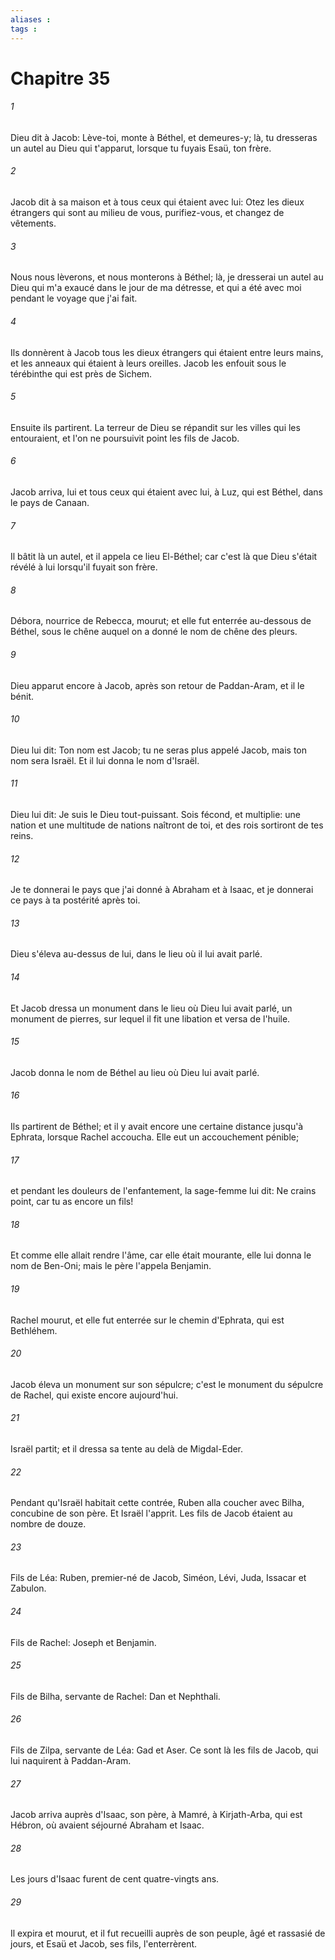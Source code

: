 ```yaml
---
aliases : 
tags : 
---
```


# Chapitre 35

###### 1
Dieu dit à Jacob: Lève-toi, monte à Béthel, et demeures-y; là, tu dresseras un autel au Dieu qui t'apparut, lorsque tu fuyais Esaü, ton frère.
###### 2
Jacob dit à sa maison et à tous ceux qui étaient avec lui: Otez les dieux étrangers qui sont au milieu de vous, purifiez-vous, et changez de vêtements.
###### 3
Nous nous lèverons, et nous monterons à Béthel; là, je dresserai un autel au Dieu qui m'a exaucé dans le jour de ma détresse, et qui a été avec moi pendant le voyage que j'ai fait.
###### 4
Ils donnèrent à Jacob tous les dieux étrangers qui étaient entre leurs mains, et les anneaux qui étaient à leurs oreilles. Jacob les enfouit sous le térébinthe qui est près de Sichem.
###### 5
Ensuite ils partirent. La terreur de Dieu se répandit sur les villes qui les entouraient, et l'on ne poursuivit point les fils de Jacob.
###### 6
Jacob arriva, lui et tous ceux qui étaient avec lui, à Luz, qui est Béthel, dans le pays de Canaan.
###### 7
Il bâtit là un autel, et il appela ce lieu El-Béthel; car c'est là que Dieu s'était révélé à lui lorsqu'il fuyait son frère.
###### 8
Débora, nourrice de Rebecca, mourut; et elle fut enterrée au-dessous de Béthel, sous le chêne auquel on a donné le nom de chêne des pleurs.
###### 9
Dieu apparut encore à Jacob, après son retour de Paddan-Aram, et il le bénit.
###### 10
Dieu lui dit: Ton nom est Jacob; tu ne seras plus appelé Jacob, mais ton nom sera Israël. Et il lui donna le nom d'Israël.
###### 11
Dieu lui dit: Je suis le Dieu tout-puissant. Sois fécond, et multiplie: une nation et une multitude de nations naîtront de toi, et des rois sortiront de tes reins.
###### 12
Je te donnerai le pays que j'ai donné à Abraham et à Isaac, et je donnerai ce pays à ta postérité après toi.
###### 13
Dieu s'éleva au-dessus de lui, dans le lieu où il lui avait parlé.
###### 14
Et Jacob dressa un monument dans le lieu où Dieu lui avait parlé, un monument de pierres, sur lequel il fit une libation et versa de l'huile.
###### 15
Jacob donna le nom de Béthel au lieu où Dieu lui avait parlé.
###### 16
Ils partirent de Béthel; et il y avait encore une certaine distance jusqu'à Ephrata, lorsque Rachel accoucha. Elle eut un accouchement pénible;
###### 17
et pendant les douleurs de l'enfantement, la sage-femme lui dit: Ne crains point, car tu as encore un fils!
###### 18
Et comme elle allait rendre l'âme, car elle était mourante, elle lui donna le nom de Ben-Oni; mais le père l'appela Benjamin.
###### 19
Rachel mourut, et elle fut enterrée sur le chemin d'Ephrata, qui est Bethléhem.
###### 20
Jacob éleva un monument sur son sépulcre; c'est le monument du sépulcre de Rachel, qui existe encore aujourd'hui.
###### 21
Israël partit; et il dressa sa tente au delà de Migdal-Eder.
###### 22
Pendant qu'Israël habitait cette contrée, Ruben alla coucher avec Bilha, concubine de son père. Et Israël l'apprit. Les fils de Jacob étaient au nombre de douze.
###### 23
Fils de Léa: Ruben, premier-né de Jacob, Siméon, Lévi, Juda, Issacar et Zabulon.
###### 24
Fils de Rachel: Joseph et Benjamin.
###### 25
Fils de Bilha, servante de Rachel: Dan et Nephthali.
###### 26
Fils de Zilpa, servante de Léa: Gad et Aser. Ce sont là les fils de Jacob, qui lui naquirent à Paddan-Aram.
###### 27
Jacob arriva auprès d'Isaac, son père, à Mamré, à Kirjath-Arba, qui est Hébron, où avaient séjourné Abraham et Isaac.
###### 28
Les jours d'Isaac furent de cent quatre-vingts ans.
###### 29
Il expira et mourut, et il fut recueilli auprès de son peuple, âgé et rassasié de jours, et Esaü et Jacob, ses fils, l'enterrèrent.
